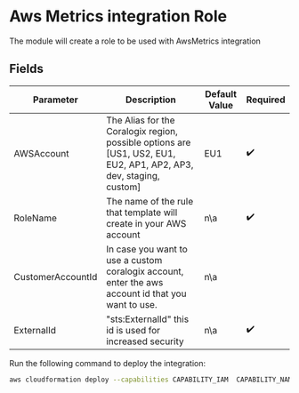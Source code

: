 # Aws Metrics integration Role

The module will create a role to be used with AwsMetrics integration

## Fields

| Parameter | Description | Default Value | Required |
|-----------|-------------|---------------|----------|
| AWSAccount | The Alias for the Coralogix region, possible options are [US1, US2, EU1, EU2, AP1, AP2, AP3, dev, staging, custom] | EU1 | :heavy_check_mark: |
| RoleName | The name of the rule that template will create in your AWS account | n\a | :heavy_check_mark: |
| CustomerAccountId | In case you want to use a custom coralogix account, enter the aws account id that you want to use.| n\a  | |
| ExternalId | "sts:ExternalId" this id is used for increased security | n\a | :heavy_check_mark: |

Run the following command to deploy the integration:

```sh
aws cloudformation deploy --capabilities CAPABILITY_IAM  CAPABILITY_NAMED_IAM --template-file template.yaml --stack-name <the name of the stack that will be deploy in aws> --parameter-overrides AWSAccount=<coralogix account region> RoleName=<RoleName> ExternalId=<ExternalId>
```
